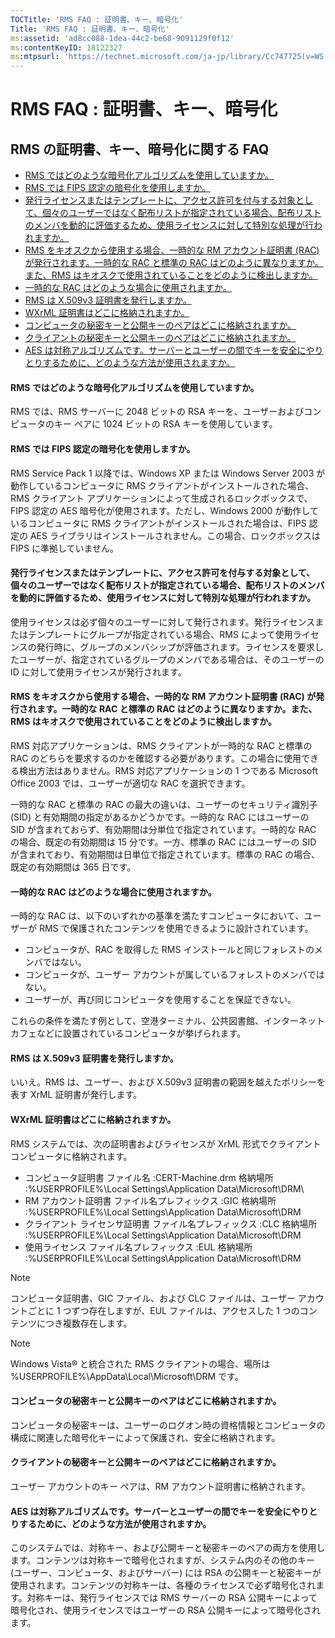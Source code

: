 ```yaml
---
TOCTitle: 'RMS FAQ : 証明書、キー、暗号化'
Title: 'RMS FAQ : 証明書、キー、暗号化'
ms:assetid: 'ad8cc088-1dea-44c2-be68-9091129f0f12'
ms:contentKeyID: 18122327
ms:mtpsurl: 'https://technet.microsoft.com/ja-jp/library/Cc747725(v=WS.10)'
---
```


RMS FAQ : 証明書、キー、暗号化
==============================

RMS の証明書、キー、暗号化に関する FAQ
--------------------------------------

-   [RMS ではどのような暗号化アルゴリズムを使用していますか。](#bkmk_10)
-   [RMS では FIPS 認定の暗号化を使用しますか。](#bkmk_11)
-   [発行ライセンスまたはテンプレートに、アクセス許可を付与する対象として、個々のユーザーではなく配布リストが指定されている場合、配布リストのメンバを動的に評価するため、使用ライセンスに対して特別な処理が行われますか。](#bkmk_12)
-   [RMS をキオスクから使用する場合、一時的な RM アカウント証明書 (RAC) が発行されます。一時的な RAC と標準の RAC はどのように異なりますか。また、RMS はキオスクで使用されていることをどのように検出しますか。](#bkmk_13)
-   [一時的な RAC はどのような場合に使用されますか。](#bkmk_14)
-   [RMS は X.509v3 証明書を発行しますか。](#bkmk_15)
-   [WXrML 証明書はどこに格納されますか。](#bkmk_16)
-   [コンピュータの秘密キーと公開キーのペアはどこに格納されますか。](#bkmk_17)
-   [クライアントの秘密キーと公開キーのペアはどこに格納されますか。](#bkmk_18)
-   [AES は対称アルゴリズムです。サーバーとユーザーの間でキーを安全にやりとりするために、どのような方法が使用されますか。](#bkmk_19)

<span id="BKMK_10"></span>
#### RMS ではどのような暗号化アルゴリズムを使用していますか。

RMS では、RMS サーバーに 2048 ビットの RSA キーを、ユーザーおよびコンピュータのキー ペアに 1024 ビットの RSA キーを使用しています。

<span id="BKMK_11"></span>
#### RMS では FIPS 認定の暗号化を使用しますか。

RMS Service Pack 1 以降では、Windows XP または Windows Server 2003 が動作しているコンピュータに RMS クライアントがインストールされた場合、RMS クライアント アプリケーションによって生成されるロックボックスで、FIPS 認定の AES 暗号化が使用されます。ただし、Windows 2000 が動作しているコンピュータに RMS クライアントがインストールされた場合は、FIPS 認定の AES ライブラリはインストールされません。この場合、ロックボックスは FIPS に準拠していません。

<span id="BKMK_12"></span>
#### 発行ライセンスまたはテンプレートに、アクセス許可を付与する対象として、個々のユーザーではなく配布リストが指定されている場合、配布リストのメンバを動的に評価するため、使用ライセンスに対して特別な処理が行われますか。

使用ライセンスは必ず個々のユーザーに対して発行されます。発行ライセンスまたはテンプレートにグループが指定されている場合、RMS によって使用ライセンスの発行時に、グループのメンバシップが評価されます。ライセンスを要求したユーザーが、指定されているグループのメンバである場合は、そのユーザーの ID に対して使用ライセンスが発行されます。

<span id="BKMK_13"></span>
#### RMS をキオスクから使用する場合、一時的な RM アカウント証明書 (RAC) が発行されます。一時的な RAC と標準の RAC はどのように異なりますか。また、RMS はキオスクで使用されていることをどのように検出しますか。

RMS 対応アプリケーションは、RMS クライアントが一時的な RAC と標準の RAC のどちらを要求するのかを確認する必要があります。この場合に使用できる検出方法はありません。RMS 対応アプリケーションの 1 つである Microsoft Office 2003 では、ユーザーが適切な RAC を選択できます。

一時的な RAC と標準の RAC の最大の違いは、ユーザーのセキュリティ識別子 (SID) と有効期間の指定があるかどうかです。一時的な RAC にはユーザーの SID が含まれておらず、有効期間は分単位で指定されています。一時的な RAC の場合、既定の有効期間は 15 分です。一方、標準の RAC にはユーザーの SID が含まれており、有効期間は日単位で指定されています。標準の RAC の場合、既定の有効期間は 365 日です。

<span id="BKMK_14"></span>
#### 一時的な RAC はどのような場合に使用されますか。

一時的な RAC は、以下のいずれかの基準を満たすコンピュータにおいて、ユーザーが RMS で保護されたコンテンツを使用できるように設計されています。

-   コンピュータが、RAC を取得した RMS インストールと同じフォレストのメンバではない。
-   コンピュータが、ユーザー アカウントが属しているフォレストのメンバではない。
-   ユーザーが、再び同じコンピュータを使用することを保証できない。

これらの条件を満たす例として、空港ターミナル、公共図書館、インターネット カフェなどに設置されているコンピュータが挙げられます。

<span id="BKMK_15"></span>
#### RMS は X.509v3 証明書を発行しますか。

いいえ。RMS は、ユーザー、および X.509v3 証明書の範囲を越えたポリシーを表す XrML 証明書が発行します。

<span id="BKMK_16"></span>
#### WXrML 証明書はどこに格納されますか。

RMS システムでは、次の証明書およびライセンスが XrML 形式でクライアント コンピュータに格納されます。

-   コンピュータ証明書
    ファイル名 :CERT-Machine.drm
    格納場所 :%USERPROFILE%\\Local Settings\\Application Data\\Microsoft\\DRM\\
-   RM アカウント証明書
    ファイル名プレフィックス :GIC
    格納場所 :%USERPROFILE%\\Local Settings\\Application Data\\Microsoft\\DRM
-   クライアント ライセンサ証明書
    ファイル名プレフィックス :CLC
    格納場所 :%USERPROFILE%\\Local Settings\\Application Data\\Microsoft\\DRM
-   使用ライセンス
    ファイル名プレフィックス :EUL
    格納場所 :%USERPROFILE%\\Local Settings\\Application Data\\Microsoft\\DRM

> [!NOTE]
> コンピュータ証明書、GIC ファイル、および CLC ファイルは、ユーザー アカウントごとに 1 つずつ存在しますが、EUL ファイルは、アクセスした 1 つのコンテンツにつき複数存在します。 

> [!NOTE]
> Windows Vista® と統合された RMS クライアントの場合、場所は %USERPROFILE%\\AppData\\Local\\Microsoft\\DRM です。 

<span id="BKMK_17"></span>
#### コンピュータの秘密キーと公開キーのペアはどこに格納されますか。

コンピュータの秘密キーは、ユーザーのログオン時の資格情報とコンピュータの構成に関連した暗号化キーによって保護され、安全に格納されます。

<span id="BKMK_18"></span>
#### クライアントの秘密キーと公開キーのペアはどこに格納されますか。

ユーザー アカウントのキー ペアは、RM アカウント証明書に格納されます。

<span id="BKMK_19"></span>
#### AES は対称アルゴリズムです。サーバーとユーザーの間でキーを安全にやりとりするために、どのような方法が使用されますか。

このシステムでは、対称キー、および公開キーと秘密キーのペアの両方を使用します。コンテンツは対称キーで暗号化されますが、システム内のその他のキー (ユーザー、コンピュータ、およびサーバー) には RSA の公開キーと秘密キーが使用されます。コンテンツの対称キーは、各種のライセンスで必ず暗号化されます。対称キーは、発行ライセンスでは RMS サーバーの RSA 公開キーによって暗号化され、使用ライセンスではユーザーの RSA 公開キーによって暗号化されます。
